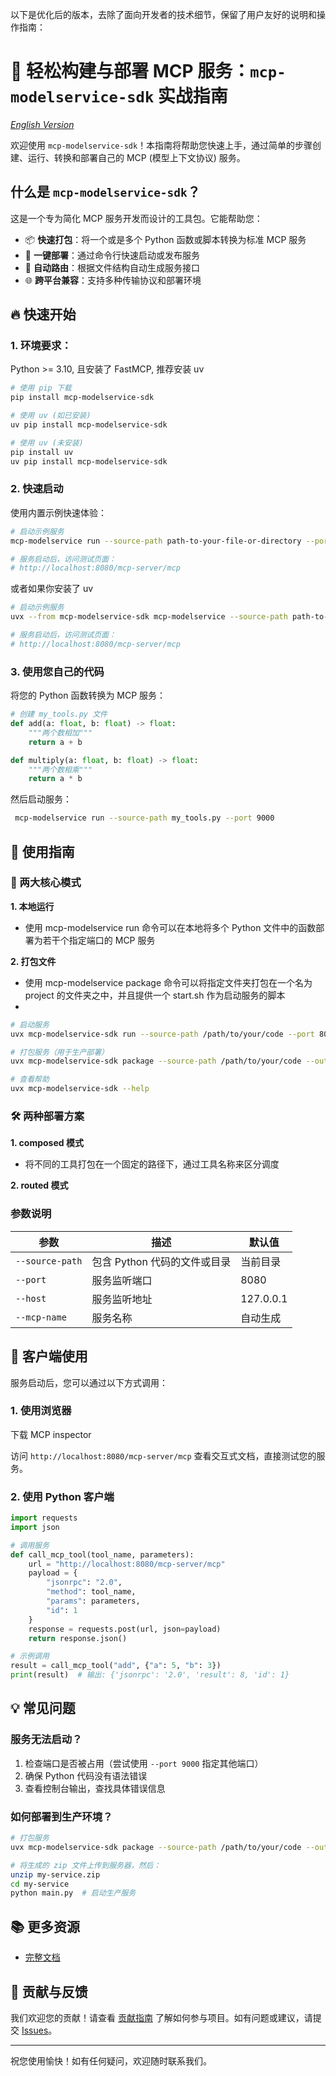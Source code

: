以下是优化后的版本，去除了面向开发者的技术细节，保留了用户友好的说明和操作指南：


# 🚀 轻松构建与部署 MCP 服务：`mcp-modelservice-sdk` 实战指南

*[English Version](README.en.md)*

欢迎使用 `mcp-modelservice-sdk`！本指南将帮助您快速上手，通过简单的步骤创建、运行、转换和部署自己的 MCP (模型上下文协议) 服务。


## 什么是 `mcp-modelservice-sdk`？

这是一个专为简化 MCP 服务开发而设计的工具包。它能帮助您：
- 📦 **快速打包**：将一个或是多个 Python 函数或脚本转换为标准 MCP 服务
- 🚀 **一键部署**：通过命令行快速启动或发布服务
- 🔄 **自动路由**：根据文件结构自动生成服务接口
- 🌐 **跨平台兼容**：支持多种传输协议和部署环境


## 🔥 快速开始

### 1. 环境要求：

Python >= 3.10, 且安装了 FastMCP, 推荐安装 uv

```bash
# 使用 pip 下载
pip install mcp-modelservice-sdk

# 使用 uv (如已安装)
uv pip install mcp-modelservice-sdk

# 使用 uv (未安装)
pip install uv
uv pip install mcp-modelservice-sdk

```


### 2. 快速启动

使用内置示例快速体验：

```bash
# 启动示例服务
mcp-modelservice run --source-path path-to-your-file-or-directory --port 8080

# 服务启动后，访问测试页面：
# http://localhost:8080/mcp-server/mcp
```

或者如果你安装了 uv

```bash
# 启动示例服务
uvx --from mcp-modelservice-sdk mcp-modelservice --source-path path-to-your-file-or-directory run  --port 8080

# 服务启动后，访问测试页面：
# http://localhost:8080/mcp-server/mcp
```


### 3. 使用您自己的代码

将您的 Python 函数转换为 MCP 服务：

```python
# 创建 my_tools.py 文件
def add(a: float, b: float) -> float:
    """两个数相加"""
    return a + b

def multiply(a: float, b: float) -> float:
    """两个数相乘"""
    return a * b
```

然后启动服务：

```bash
 mcp-modelservice run --source-path my_tools.py --port 9000
```

## 📖 使用指南

### 🔬 两大核心模式

**1. 本地运行**

- 使用 mcp-modelservice run 命令可以在本地将多个 Python 文件中的函数部署为若干个指定端口的 MCP 服务

**2. 打包文件**
- 使用 mcp-modelservice package 命令可以将指定文件夹打包在一个名为 project 的文件夹之中，并且提供一个 start.sh 作为启动服务的脚本
- 

```bash
# 启动服务
uvx mcp-modelservice-sdk run --source-path /path/to/your/code --port 8080

# 打包服务（用于生产部署）
uvx mcp-modelservice-sdk package --source-path /path/to/your/code --output my-service.zip

# 查看帮助
uvx mcp-modelservice-sdk --help
```

### 🛠️ 两种部署方案

**1. composed 模式**

- 将不同的工具打包在一个固定的路径下，通过工具名称来区分调度

**2. routed 模式**


### 参数说明

| 参数          | 描述                         | 默认值          |
|---------------|------------------------------|-----------------|
| `--source-path` | 包含 Python 代码的文件或目录 | 当前目录        |
| `--port`       | 服务监听端口                 | 8080            |
| `--host`       | 服务监听地址                 | 127.0.0.1       |
| `--mcp-name`   | 服务名称                     | 自动生成        |


## 🤝 客户端使用

服务启动后，您可以通过以下方式调用：

### 1. 使用浏览器

下载 MCP inspector

访问 `http://localhost:8080/mcp-server/mcp` 查看交互式文档，直接测试您的服务。

### 2. 使用 Python 客户端

```python
import requests
import json

# 调用服务
def call_mcp_tool(tool_name, parameters):
    url = "http://localhost:8080/mcp-server/mcp"
    payload = {
        "jsonrpc": "2.0",
        "method": tool_name,
        "params": parameters,
        "id": 1
    }
    response = requests.post(url, json=payload)
    return response.json()

# 示例调用
result = call_mcp_tool("add", {"a": 5, "b": 3})
print(result)  # 输出: {'jsonrpc': '2.0', 'result': 8, 'id': 1}
```


## 💡 常见问题

### 服务无法启动？

1. 检查端口是否被占用（尝试使用 `--port 9000` 指定其他端口）
2. 确保 Python 代码没有语法错误
3. 查看控制台输出，查找具体错误信息

### 如何部署到生产环境？

```bash
# 打包服务
uvx mcp-modelservice-sdk package --source-path /path/to/your/code --output my-service.zip

# 将生成的 zip 文件上传到服务器，然后：
unzip my-service.zip
cd my-service
python main.py  # 启动生产服务
```


## 📚 更多资源

- [完整文档](docs/README.md)


## 💖 贡献与反馈

我们欢迎您的贡献！请查看 [贡献指南](CONTRIBUTING.md) 了解如何参与项目。如有问题或建议，请提交 [Issues](https://github.com/your-project/issues)。


---

祝您使用愉快！如有任何疑问，欢迎随时联系我们。